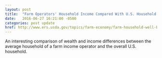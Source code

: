 ```yaml
--- 
layout: post 
title:  "Farm Operators' Household Income Compared With U.S. Household Income" 
date:   2016-06-27 16:21:00 -0500 
categories: post update
href: http://www.ers.usda.gov/topics/farm-economy/farm-household-well-being/income-and-wealth-in-context.aspx 
--- 
```

An interesting comparison of wealth and income differences between the average 
household of a farm income operator and the overall U.S. household.